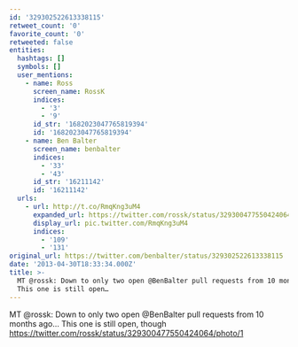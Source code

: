 ```yaml
---
id: '329302522613338115'
retweet_count: '0'
favorite_count: '0'
retweeted: false
entities:
  hashtags: []
  symbols: []
  user_mentions:
    - name: Ross
      screen_name: RossK
      indices:
        - '3'
        - '9'
      id_str: '1682023047765819394'
      id: '1682023047765819394'
    - name: Ben Balter
      screen_name: benbalter
      indices:
        - '33'
        - '43'
      id_str: '16211142'
      id: '16211142'
  urls:
    - url: http://t.co/RmqKng3uM4
      expanded_url: https://twitter.com/rossk/status/329300477550424064/photo/1
      display_url: pic.twitter.com/RmqKng3uM4
      indices:
        - '109'
        - '131'
original_url: https://twitter.com/benbalter/status/329302522613338115
date: '2013-04-30T18:33:34.000Z'
title: >-
  MT @rossk: Down to only two open @BenBalter pull requests from 10 months ago…
  This one is still open…
---
```


MT @rossk: Down to only two open @BenBalter pull requests from 10 months ago… This one is still open, though https://twitter.com/rossk/status/329300477550424064/photo/1